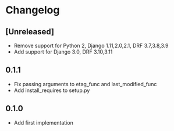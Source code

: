 # Changelog

## [Unreleased]
- Remove support for Python 2, Django 1.11,2.0,2.1, DRF 3.7,3.8,3.9
- Add support for Django 3.0, DRF 3.10,3.11

## 0.1.1
- Fix passing arguments to etag_func and last_modified_func
- Add install_requires to setup.py

## 0.1.0
- Add first implementation
